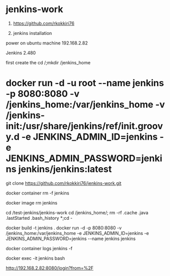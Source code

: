 # jenkins-work

1. https://github.com/rkokkiri76

2. jenkins installation

power on ubuntu machine 192.168.2.82



Jenkins 2.480

first create the 
cd /;mkdir /jenkins_home



# docker run -d -u root  --name jenkins -p 8080:8080  -v /jenkins_home:/var/jenkins_home -v /jenkins-init:/usr/share/jenkins/ref/init.groovy.d -e JENKINS_ADMIN_ID=jenkins -e JENKINS_ADMIN_PASSWORD=jenkins jenkins/jenkins:latest


git clone https://github.com/rkokkiri76/jenkins-work.git


docker container rm -f jenkins

docker image rm jenkins


cd /test-jenkins/jenkins-work
cd  /jenkins_home/; rm -rf .cache .java .lastStarted .bash_history *;cd -


docker build -t jenkins .
docker run -d -p 8080:8080 -v /jenkins_home:/var/jenkins_home  -e JENKINS_ADMIN_ID=jenkins -e JENKINS_ADMIN_PASSWORD=jenkins --name jenkins jenkins



docker  container logs jenkins -f

docker exec -it jenkins bash

http://192.168.2.82:8080/login?from=%2F

